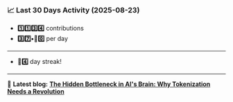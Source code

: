 <!--START_STATS-->
### 📈 Last 30 Days Activity (2025-08-23)  
- **1️⃣1️⃣3️⃣4️⃣** contributions  
- **3️⃣7️⃣•🎱0️⃣** per day
---
- **🎱4️⃣** day streak!
---
📝 **Latest blog:** [**The Hidden Bottleneck in AI's Brain: Why Tokenization Needs a Revolution**](https://andriak.com/blog/tokenization-revolution)
<!--END_STATS-->
